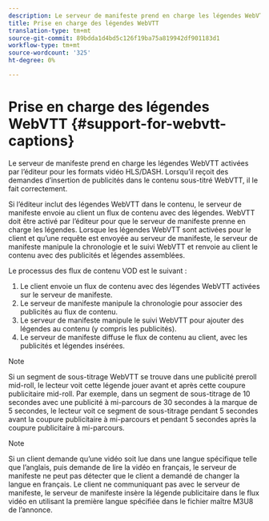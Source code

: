 ```yaml
---
description: Le serveur de manifeste prend en charge les légendes WebVTT activées pour l’éditeur pour tous les formats vidéo HLS. Lorsqu’il reçoit des demandes d’insertion de publicités dans le contenu sous-titré WebVTT, il le fait correctement.
title: Prise en charge des légendes WebVTT
translation-type: tm+mt
source-git-commit: 89bdda1d4bd5c126f19ba75a819942df901183d1
workflow-type: tm+mt
source-wordcount: '325'
ht-degree: 0%

---
```



# Prise en charge des légendes WebVTT {#support-for-webvtt-captions}

Le serveur de manifeste prend en charge les légendes WebVTT activées par l’éditeur pour les formats vidéo HLS/DASH. Lorsqu’il reçoit des demandes d’insertion de publicités dans le contenu sous-titré WebVTT, il le fait correctement.

Si l’éditeur inclut des légendes WebVTT dans le contenu, le serveur de manifeste envoie au client un flux de contenu avec des légendes. WebVTT doit être activé par l’éditeur pour que le serveur de manifeste prenne en charge les légendes. Lorsque les légendes WebVTT sont activées pour le client et qu’une requête est envoyée au serveur de manifeste, le serveur de manifeste manipule la chronologie et le suivi WebVTT et renvoie au client le contenu avec des publicités et légendes assemblées.

Le processus des flux de contenu VOD est le suivant :

1. Le client envoie un flux de contenu avec des légendes WebVTT activées sur le serveur de manifeste.
1. Le serveur de manifeste manipule la chronologie pour associer des publicités au flux de contenu.
1. Le serveur de manifeste manipule le suivi WebVTT pour ajouter des légendes au contenu (y compris les publicités).
1. Le serveur de manifeste diffuse le flux de contenu au client, avec les publicités et légendes insérées.

>[!NOTE]
>
>Si un segment de sous-titrage WebVTT se trouve dans une publicité preroll mid-roll, le lecteur voit cette légende jouer avant et après cette coupure publicitaire mid-roll. Par exemple, dans un segment de sous-titrage de 10 secondes avec une publicité à mi-parcours de 30 secondes à la marque de 5 secondes, le lecteur voit ce segment de sous-titrage pendant 5 secondes avant la coupure publicitaire à mi-parcours et pendant 5 secondes après la coupure publicitaire à mi-parcours.

>[!NOTE]
>
>Si un client demande qu’une vidéo soit lue dans une langue spécifique telle que l’anglais, puis demande de lire la vidéo en français, le serveur de manifeste ne peut pas détecter que le client a demandé de changer la langue en français. Le client ne communiquant pas avec le serveur de manifeste, le serveur de manifeste insère la légende publicitaire dans le flux vidéo en utilisant la première langue spécifiée dans le fichier maître M3U8 de l’annonce.

